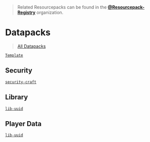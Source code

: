> Related Resourcepacks can be found in the [**@Resourcepack-Registry**](https://github.com/Resourcepack-Registry) organization.

# Datapacks
> [All Datapacks](https://github.com/orgs/Datapack-Registry/repositories)

[`Template`](https://github.com/Datapack-Registry/Template)

## Security
[`security-craft`](https://github.com/Datapack-Registry/security-craft)
## Library
[`lib-uuid`](https://github.com/Datapack-Registry/lib-uuid)
## Player Data
[`lib-uuid`](https://github.com/Datapack-Registry/lib-uuid)
